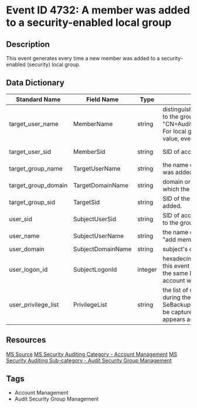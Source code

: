 # Event ID 4732: A member was added to a security-enabled local group

## Description
This event generates every time a new member was added to a security-enabled (security) local group.

## Data Dictionary
|Standard Name|Field Name|Type|Description|Sample Value|
|---|---|---|---|---|
|target_user_name|MemberName|string|distinguished name of account that was added to the group. For example: "CN=Auditor,CN=Users,DC=contoso,DC=local". For local groups this field typically has "-" value, even if new member is a domain account.|CN=eadmin,CN=Users,DC=contoso,DC=local|
|target_user_sid|MemberSid|string|SID of account that was added to the group.|S-1-5-21-3457937927-2839227994-823803824-500|
|target_group_name|TargetUserName|string|the name of the group to which new member was added.|AccountOperators|
|target_group_domain|TargetDomainName|string|domain or computer name of the group to which the new member was added.|CONTOSO|
|target_group_sid|TargetSid|string|SID of the group to which new member was added.|S-1-5-21-3457937927-2839227994-823803824-6605|
|user_sid|SubjectUserSid|string|SID of account that requested the "add member to the group" operation.|S-1-5-21-3457937927-2839227994-823803824-1104|
|user_name|SubjectUserName|string|the name of the account that requested the "add member to the group" operation.|dadmin|
|user_domain|SubjectDomainName|string|subject's domain or computer name.|CONTOSO|
|user_logon_id|SubjectLogonId|integer|hexadecimal value that can help you correlate this event with recent events that might contain the same Logon ID, for example, "4624: An account was successfully logged on."|0x3031e|
|user_privilege_list|PrivilegeList|string|the list of user privileges which were used during the operation, for example, SeBackupPrivilege. This parameter might not be captured in the event, and in that case appears as "-".|-|

## Resources
[MS Source](https://github.com/MicrosoftDocs/windows-itpro-docs/blob/master/windows/security/threat-protection/auditing/event-4732.md)
[MS Security Auditing Category - Account Management](https://docs.microsoft.com/en-us/windows/security/threat-protection/auditing/advanced-security-audit-policy-settings#account-management)
[MS Security Auditing Sub-category - Audit Security Group Management](https://github.com/MicrosoftDocs/windows-itpro-docs/tree/master/windows/security/threat-protection/auditing/audit-security-group-management.md)

## Tags
* Account Management
* Audit Security Group Management